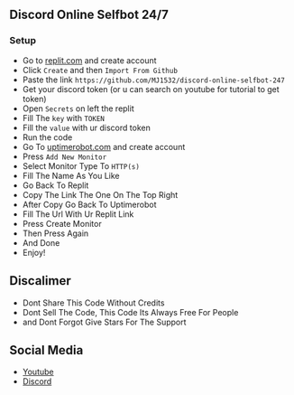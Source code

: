 ## Discord Online Selfbot 24/7

### Setup
 - Go to [replit.com](https://replit.com) and create account
 - Click `Create` and then `Import From Github`
 - Paste the link `https://github.com/MJ1532/discord-online-selfbot-247`
 - Get your discord token (or u can search on youtube for tutorial to get token)
 - Open `Secrets` on left the replit
 - Fill The `key` with `TOKEN`
 - Fill the `value` with ur discord token
 - Run the code
 - Go To [uptimerobot.com](https://uptimerobot.com) and create account
 - Press `Add New Monitor`
 - Select Monitor Type To `HTTP(s)`
 - Fill The Name As You Like
 - Go Back To Replit
 - Copy The Link The One On The Top Right
 - After Copy Go Back To Uptimerobot
 - Fill The Url With Ur Replit Link
 - Press Create Monitor
 - Then Press Again
 - And Done
 - Enjoy!

## Discalimer
 - Dont Share This Code Without Credits
 - Dont Sell The Code, This Code Its Always Free For People
 - and Dont Forgot Give Stars For The Support

## Social Media
 - [Youtube](https://www.youtube.com/channel/UCPKOw1Rlxz8W8IVbOREk6HQ)
 - [Discord](https://dsc.gg/mjgaming1532)
